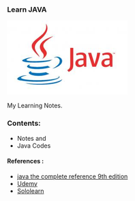 ### Learn JAVA

![java](/ref/img/java-logo.jpeg)
<br>

My Learning Notes.
 
### Contents:

- Notes and
- Java Codes

#### References :

- [java the complete reference 9th edition](https://mitseu.files.wordpress.com/2014/08/java-the-complete-reference-ninth-editiona4.pdf)
- [Udemy](https://www.udemy.com/)
- [Sololearn](https://www.sololearn.com/)